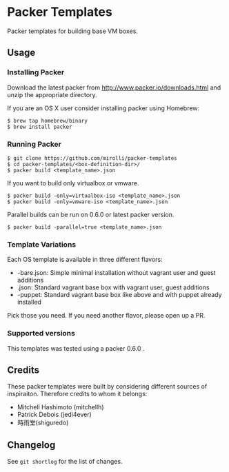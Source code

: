 Packer Templates
================

Packer templates for building base VM boxes.

Usage
-----

### Installing Packer

Download the latest packer from <http://www.packer.io/downloads.html>
and unzip the appropriate directory.

If you are an OS X user consider installing packer using Homebrew:

    $ brew tap homebrew/binary
    $ brew install packer

### Running Packer

    $ git clone https://github.com/mirolli/packer-templates
    $ cd packer-templates/<box-definition-dir>/
    $ packer build <template_name>.json

If you want to build only virtualbox or vmware.

    $ packer build -only=virtualbox-iso <template_name>.json
    $ packer build -only=vmware-iso <template_name>.json

Parallel builds can be run on 0.6.0 or latest packer version.

    $ packer build -parallel=true <template_name>.json

### Template Variations

Each OS template is available in three different flavors:

* <os>-bare.json: Simple minimal installation without vagrant user and guest additions
* <os>.json: Standard vagrant base box with vagrant user, guest additions
* <os>-puppet: Standard vagrant base box like above and with puppet already installed

Pick those you need. If you need another flavor, please open up a PR.

### Supported versions

This templates was tested using a packer 0.6.0 .

Credits
-------

These packer templates were built by considering different sources of inspiraiton. Therefore credits to whom it belongs:

* Mitchell Hashimoto (mitchellh)
* Patrick Debois (jedi4ever)
* 時雨堂(shiguredo)

Changelog
---------

See `git shortlog` for the list of changes.

